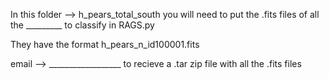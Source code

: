 In this folder --> h_pears_total_south  you will need to put the .fits files of all the _________ to classify in RAGS.py

They have the format
h_pears_n_id100001.fits

email --> __________________ to recieve a .tar zip file with all the .fits files
